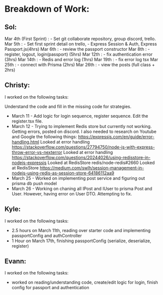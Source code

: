 # Breakdown of Work:

## Sol:

Mar 4th (First Sprint) : - Set git collaborate repository, group discord, trello.
Mar 5th : - Set first sprint detail on trello, - Express Session & Auth, Express Passport.js(4hrs)
Mar 6th : - review the passport constructor
Mar 8th : - register, logout, login(passport) (5hrs)
Mar 12th : - fix authentication error (3hrs)
Mar 14th : - Redis and error log (1hrs)
Mar 19th : - fix error log tsx
Mar 25th : - connect with Prisma (2hrs)
Mar 26th : - view the posts (full class + 2hrs)

## Christy:

I worked on the following tasks:

Understand the code and fill in the missing code for strategies.
* March 11 - Add logic for login sequence, register sequence. Edit the register.tsx file.
* March 12 - Trying to implement Redis store but currently not working. Getting errors, posted on discord. I also needed to research on Youtube and Google the following things:
https://expressjs.com/en/guide/error-handling.html Looked at error handling https://stackoverflow.com/questions/27794750/node-js-with-express-throw-error-vs-nexterror Looked at error handling https://stackoverflow.com/questions/20244026/using-redisstore-in-nodejs-expressjs Looked at RedisStore redis/node-redis#2660 Looked at RedisStore https://medium.com/swlh/session-management-in-nodejs-using-redis-as-session-store-64186112aa9 
* March 25 - Worked on implementing post service and figuring out prisma db push model
* March 26 - Working on chaning all IPost and IUser to prisma Post and User. However, having error on User DTO. Attempting to fix.

## Kyle:

I worked on the following tasks:

* 2.5 hours on March 11th, reading over starter code and implementing passportConfig and authController
* 1 Hour on March 17th, finishing passportConfig (serialize, deserialize, register)

## Evann:

I worked on the following tasks:

* worked on reading/understanding code, create/edit logic for login, finish config for passport and authentication
